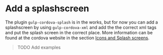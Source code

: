 # Add a splashscreen

The plugin `gulp-cordova-splash` is in the works, but for now you can add a splashscreen by using `gulp-cordova-xml`
and add the the correct xml tags and put the splash screen in the correct place. More information can be found at
the cordova website in the section [Icons and Splash screens](http://cordova.apache.org/docs/en/5.0.0/config_ref_images.md.html#Icons%20and%20Splash%20Screens).

> TODO Add examples

